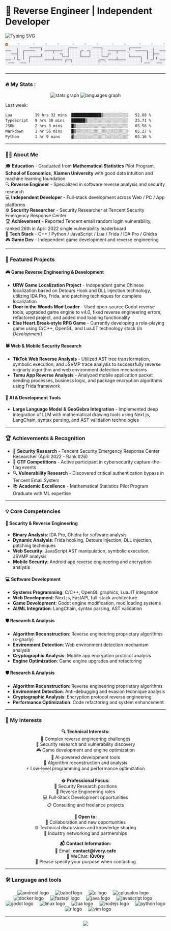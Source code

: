 # 👾 Reverse Engineer | Independent Developer

<p align="ce- 🥇 **Security Research** - Tencent Security Emergency Response Center Researcher (April 2022 - Rank #26)
- 🔬 **Vulnerability Research** - Discovered critical authentication bypass in Tencent Email System
- 📚 **Academic Excellence** - 🏛️ **Xiamen University** Mathematical Statistics Pilot Program Graduate with ML expertise">
  <img src="https://readme-typing-svg.demolab.com?font=Fira+Code&size=22&pause=1000&color=00FF00&center=true&vCenter=true&width=600&lines=Reverse+Engineer;Independent+Developer;Web+/+PC+/+App;Tooling+%7C+Analysis+%7C+Systems" alt="Typing SVG" />
</p>

<picture>
  <source media="(prefers-color-scheme: dark)" srcset="https://raw.githubusercontent.com/tiwe0/tiwe0/output/pacman-contribution-graph-dark.svg">
  <source media="(prefers-color-scheme: light)" srcset="https://raw.githubusercontent.com/tiwe0/tiwe0/output/pacman-contribution-graph.svg">
  <img alt="pacman contribution graph" src="https://raw.githubusercontent.com/tiwe0/tiwe0/output/pacman-contribution-graph.svg">
</picture>

---

<h3 align="left">🔥   My Stats :</h3>

<div align="center">
  <img src="https://github-readme-stats.vercel.app/api?username=tiwe0&hide_title=false&hide_rank=false&show_icons=true&include_all_commits=true&count_private=true&disable_animations=false&theme=dracula&locale=en&hide_border=false&order=1" height="150" alt="stats graph"  />
  <img src="https://github-readme-stats.vercel.app/api/top-langs?username=tiwe0&locale=en&hide_title=false&layout=compact&card_width=320&langs_count=5&theme=dracula&hide_border=false&order=2" height="150" alt="languages graph"  />
</div>

Last week:
<!--START_SECTION:waka-->

```txt
Lua          19 hrs 32 mins  █████████████▒░░░░░░░░░░░   52.88 %
TypeScript   9 hrs 30 mins   ██████▒░░░░░░░░░░░░░░░░░░   25.71 %
JSON         2 hrs 3 mins    █▒░░░░░░░░░░░░░░░░░░░░░░░   05.58 %
Markdown     1 hr 56 mins    █▒░░░░░░░░░░░░░░░░░░░░░░░   05.27 %
Python       1 hr 9 mins     ▓░░░░░░░░░░░░░░░░░░░░░░░░   03.16 %
```

<!--END_SECTION:waka-->

---

<h3 align="left">👩‍💻  About Me</h3>

<p align="left">
🎓 <strong>Education</strong> - Graduated from <strong>Mathematical Statistics</strong> Pilot Program, <strong>School of Economics</strong>, <strong>Xiamen University
</strong>  with good data intuition and machine learning foundation<br>
🔍 <strong>Reverse Engineer</strong> - Specialized in software reverse analysis and security research<br>
💻 <strong>Independent Developer</strong> - Full-stack development across Web / PC / App platforms<br>
⚙️ <strong>Security Researcher</strong> - Security Researcher at Tencent Security Emergency Response Center<br>
🏆 <strong>Achievement</strong> - Reported Tencent email random login vulnerability, ranked 26th in April 2022 single vulnerability leaderboard<br>
🧩 <strong>Tech Stack</strong> - C++ / Python / JavaScript / Lua / Frida / IDA Pro / Ghidra<br>
🎮 <strong>Game Dev</strong> - Independent game development and reverse engineering
</p>

---

<h3 align="left">🚀 Featured Projects</h3>

<div align="left">

#### 🎮 Game Reverse Engineering & Development
- **URW Game Localization Project** - Independent game Chinese localization based on Detours Hook and DLL injection technology, utilizing IDA Pro, Frida, and patching techniques for complete localization
- **Door in the Woods Mod Loader** - Used open-source Godot reverse tools, upgraded game engine to v4.0, fixed reverse engineering errors, refactored project, and added mod loading functionality
- **Else Heart.Break-style RPG Game** - Currently developing a role-playing game using C/C++, OpenGL, and LuaJIT technology stack *(In Development)*

#### 🕷️ Web & Mobile Security Research
- **TikTok Web Reverse Analysis** - Utilized AST tree transformation, symbolic execution, and JSVMP trace analysis to successfully reverse x-gnarly algorithm and web environment detection mechanisms
- **Temu App Reverse Analysis** - Analyzed mobile application packet sending processes, business logic, and package encryption algorithms using Frida framework

#### 🤖 AI & Development Tools
- **Large Language Model & GeoGebra Integration** - Implemented deep integration of LLM with mathematical drawing tools using Next.js, LangChain, syntax parsing, and AST validation technologies

</div>

---

<h3 align="left">🏆 Achievements & Recognition</h3>

<div align="left">

- 🥇 **Security Research** - Tencent Security Emergency Response Center Researcher (April 2022 - Rank #26)
- 🎯 **CTF Competitions** - Active participant in cybersecurity capture-the-flag events
- 🔍 **Vulnerability Research** - Discovered critical authentication bypass in Tencent Email System
- 📚 **Academic Excellence** - Mathematical Statistics Pilot Program Graduate with ML expertise

</div>

---

<h3 align="left">💡 Core Competencies</h3>

<div align="left">

#### 🔐 Security & Reverse Engineering
- **Binary Analysis**: IDA Pro, Ghidra for software analysis
- **Dynamic Analysis**: Frida hooking, Detours injection, DLL injection, patching techniques
- **Web Security**: JavaScript AST manipulation, symbolic execution, JSVMP analysis
- **Mobile Security**: Android app reverse engineering and encryption analysis

#### 💻 Software Development
- **Systems Programming**: C/C++, OpenGL graphics, LuaJIT integration
- **Web Development**: Next.js, FastAPI, full-stack architecture
- **Game Development**: Godot engine modification, mod loading systems
- **AI/ML Integration**: LangChain, syntax parsing, AST validation

#### 🛡️ Research & Analysis
- **Algorithm Reconstruction**: Reverse engineering proprietary algorithms (x-gnarly)
- **Environment Detection**: Web environment detection mechanism analysis
- **Cryptographic Analysis**: Mobile app encryption protocol analysis
- **Engine Optimization**: Game engine upgrades and refactoring

#### 🛡️ Research & Analysis
- **Algorithm Reconstruction**: Reverse engineering proprietary algorithms
- **Environment Detection**: Anti-debugging and evasion technique analysis
- **Cryptographic Analysis**: Encryption protocol reverse engineering
- **Performance Optimization**: Code refactoring and system enhancement

</div>

---

<h3 align="left">🎯 My Interests</h3>

<div align="center">

<p align="center">
  <strong>🔍 Technical Interests:</strong><br>
  👾 Complex reverse engineering challenges<br>
  🔑 Security research and vulnerability discovery<br>
  🎮 Game development and engine optimization<br>
  🤖 AI-powered development tools<br>
  🔬 Algorithm reconstruction and analysis<br>
  ⚡ Low-level programming and performance optimization
</p>

<p align="center">
  <strong>� Professional Focus:</strong><br>
  🏢 Security Research positions<br>
  🔧 Reverse Engineering roles<br>
  💻 Full-Stack Development opportunities<br>
  📋 Consulting and freelance projects
</p>

<p align="center">
  <strong>📧 Open to:</strong><br>
  💼 Collaboration and new opportunities<br>
  🌐 Technical discussions and knowledge sharing<br>
  🤝 Industry networking and partnerships
</p>

<p align="center">
  <strong>📬 Contact Information:</strong><br>
  📧 Email: <strong>contact@ivory.cafe</strong><br>
  💬 WeChat: <strong>I0v0ry</strong><br>
  📝 Please specify your purpose when contacting
</p>

</div>

---

<h3 align="left">🛠 Language and tools</h3>

<div align="center">
  <img src="https://cdn.jsdelivr.net/gh/devicons/devicon/icons/android/android-original.svg" height="40" alt="android logo"  />
  <img width="12" />
  <img src="https://cdn.jsdelivr.net/gh/devicons/devicon/icons/babel/babel-original.svg" height="40" alt="babel logo"  />
  <img width="12" />
  <img src="https://cdn.jsdelivr.net/gh/devicons/devicon/icons/c/c-original.svg" height="40" alt="c logo"  />
  <img width="12" />
  <img src="https://cdn.jsdelivr.net/gh/devicons/devicon/icons/cplusplus/cplusplus-original.svg" height="40" alt="cplusplus logo"  />
  <img width="12" />
  <img src="https://cdn.jsdelivr.net/gh/devicons/devicon/icons/docker/docker-original.svg" height="40" alt="docker logo"  />
  <img width="12" />
  <img src="https://cdn.jsdelivr.net/gh/devicons/devicon/icons/fastapi/fastapi-original.svg" height="40" alt="fastapi logo"  />
  <img width="12" />
  <img src="https://cdn.jsdelivr.net/gh/devicons/devicon/icons/java/java-original.svg" height="40" alt="java logo"  />
  <img width="12" />
  <img src="https://cdn.jsdelivr.net/gh/devicons/devicon/icons/javascript/javascript-original.svg" height="40" alt="javascript logo"  />
  <img width="12" />
  <img src="https://cdn.jsdelivr.net/gh/devicons/devicon/icons/godot/godot-original.svg" height="40" alt="godot logo"  />
  <img width="12" />
  <img src="https://cdn.jsdelivr.net/gh/devicons/devicon/icons/linux/linux-original.svg" height="40" alt="linux logo"  />
  <img width="12" />
  <img src="https://cdn.jsdelivr.net/gh/devicons/devicon/icons/lua/lua-original.svg" height="40" alt="lua logo"  />
  <img width="12" />
  <img src="https://cdn.jsdelivr.net/gh/devicons/devicon/icons/nodejs/nodejs-original.svg" height="40" alt="nodejs logo"  />
  <img width="12" />
  <img src="https://cdn.jsdelivr.net/gh/devicons/devicon/icons/python/python-original.svg" height="40" alt="python logo"  />
  <img width="12" />
  <img src="https://cdn.jsdelivr.net/gh/devicons/devicon/icons/r/r-original.svg" height="40" alt="r logo"  />
  <img width="12" />
  <img src="https://cdn.jsdelivr.net/gh/devicons/devicon/icons/vim/vim-original.svg" height="40" alt="vim logo"  />
</div>

---

<div align="center">
  <img src="https://visitor-badge.laobi.icu/badge?page_id=tiwe0.tiwe0&"  />
</div>
